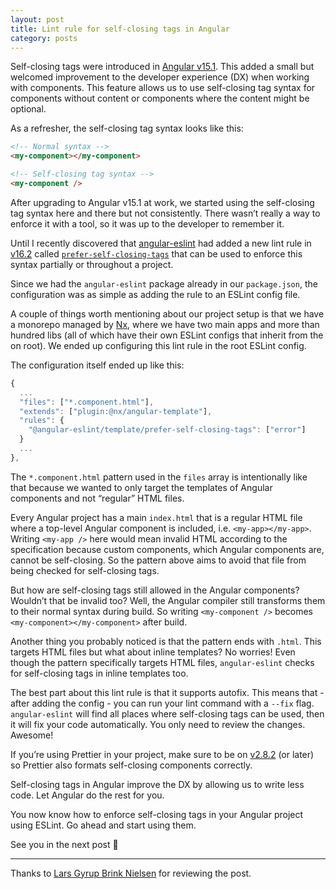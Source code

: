 ```yaml
---
layout: post
title: Lint rule for self-closing tags in Angular
category: posts
---
```


Self-closing tags were introduced in [Angular v15.1](https://github.com/angular/angular/blob/main/CHANGELOG.md#compiler-17). This added a small but welcomed improvement to the developer experience (DX) when working with components. This feature allows us to use self-closing tag syntax for components without content or components where the content might be optional.

As a refresher, the self-closing tag syntax looks like this:

```html
<!-- Normal syntax -->
<my-component></my-component>

<!-- Self-closing tag syntax -->
<my-component />
```

After upgrading to Angular v15.1 at work, we started using the self-closing tag syntax here and there but not consistently. There wasn’t really a way to enforce it with a tool, so it was up to the developer to remember it.

Until I recently discovered that [angular-eslint](https://github.com/angular-eslint/angular-eslint) had added a new lint rule in [v16.2](https://github.com/angular-eslint/angular-eslint/releases/tag/v16.2.0) called [`prefer-self-closing-tags`](https://github.com/angular-eslint/angular-eslint/blob/main/packages/eslint-plugin-template/docs/rules/prefer-self-closing-tags.md) that can be used to enforce this syntax partially or throughout a project.

Since we had the `angular-eslint` package already in our `package.json`, the configuration was as simple as adding the rule to an ESLint config file.

A couple of things worth mentioning about our project setup is that we have a monorepo managed by [Nx](https://nx.dev/), where we have two main apps and more than hundred libs (all of which have their own ESLint configs that inherit from the on root). We ended up configuring this lint rule in the root ESLint config.

The configuration itself ended up like this:

```ts
{
  ...
  "files": ["*.component.html"],
  "extends": ["plugin:@nx/angular-template"],
  "rules": {
    "@angular-eslint/template/prefer-self-closing-tags": ["error"]
  }
  ...
},
```

The `*.component.html` pattern used in the `files` array is intentionally like that because we wanted to only target the templates of Angular components and not “regular” HTML files.

Every Angular project has a main `index.html` that is a regular HTML file where a top-level Angular component is included, i.e. `<my-app></my-app>`. Writing `<my-app />` here would mean invalid HTML according to the specification because custom components, which Angular components are, cannot be self-closing. So the pattern above aims to avoid that file from being checked for self-closing tags.

But how are self-closing tags still allowed in the Angular components? Wouldn’t that be invalid too? Well, the Angular compiler still transforms them to their normal syntax during build. So writing `<my-component />` becomes `<my-component></my-component>` after build.

Another thing you probably noticed is that the pattern ends with `.html`. This targets HTML files but what about inline templates? No worries! Even though the pattern specifically targets HTML files, `angular-eslint` checks for self-closing tags in inline templates too.

The best part about this lint rule is that it supports autofix. This means that - after adding the config - you can run your lint command with a `--fix` flag. `angular-eslint` will find all places where self-closing tags can be used, then it will fix your code automatically. You only need to review the changes. Awesome!

If you’re using Prettier in your project, make sure to be on [v2.8.2](https://github.com/prettier/prettier/blob/main/CHANGELOG.md#283) (or later) so Prettier also formats self-closing components correctly.

Self-closing tags in Angular improve the DX by allowing us to write less code. Let Angular do the rest for you.

You now know how to enforce self-closing tags in your Angular project using ESLint. Go ahead and start using them.

See you in the next post 🙂

---

Thanks to [Lars Gyrup Brink Nielsen](https://www.linkedin.com/in/larsgbn/) for reviewing the post.
